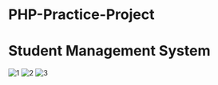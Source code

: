 # PHP-Practice-Project

# Student Management System

![1](https://user-images.githubusercontent.com/72275107/235318151-00a21e98-0ae3-4037-b5cd-8da1930a4845.png)
![2](https://user-images.githubusercontent.com/72275107/235318161-9b7ab8a8-f589-454e-a3a8-381d5f80ff0a.png)
![3](https://user-images.githubusercontent.com/72275107/235318163-f4a7abe2-1c2b-4ce9-bdfe-1890a730a061.png)
